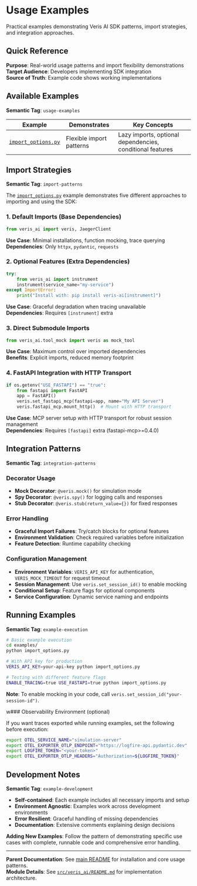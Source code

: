 # Usage Examples

Practical examples demonstrating Veris AI SDK patterns, import strategies, and integration approaches.

## Quick Reference

**Purpose**: Real-world usage patterns and import flexibility demonstrations  
**Target Audience**: Developers implementing SDK integration  
**Source of Truth**: Example code shows working implementations

## Available Examples

**Semantic Tag**: `usage-examples`

| Example | Demonstrates | Key Concepts |
|---------|--------------|--------------|
| [`import_options.py`](import_options.py) | Flexible import patterns | Lazy imports, optional dependencies, conditional features |

## Import Strategies

**Semantic Tag**: `import-patterns`

The [`import_options.py`](import_options.py) example demonstrates five different approaches to importing and using the SDK:

### 1. Default Imports (Base Dependencies)
```python
from veris_ai import veris, JaegerClient
```
**Use Case**: Minimal installations, function mocking, trace querying  
**Dependencies**: Only `httpx`, `pydantic`, `requests`

### 2. Optional Features (Extra Dependencies)
```python
try:
    from veris_ai import instrument
    instrument(service_name="my-service")
except ImportError:
    print("Install with: pip install veris-ai[instrument]")
```
**Use Case**: Graceful degradation when tracing unavailable  
**Dependencies**: Requires `[instrument]` extra

### 3. Direct Submodule Imports
```python
from veris_ai.tool_mock import veris as mock_tool
```
**Use Case**: Maximum control over imported dependencies  
**Benefits**: Explicit imports, reduced memory footprint

### 4. FastAPI Integration with HTTP Transport
```python
if os.getenv("USE_FASTAPI") == "true":
    from fastapi import FastAPI
    app = FastAPI()
    veris.set_fastapi_mcp(fastapi=app, name="My API Server")
    veris.fastapi_mcp.mount_http()  # Mount with HTTP transport
```
**Use Case**: MCP server setup with HTTP transport for robust session management  
**Dependencies**: Requires `[fastapi]` extra (fastapi-mcp>=0.4.0)

## Integration Patterns

**Semantic Tag**: `integration-patterns`

### Decorator Usage
- **Mock Decorator**: `@veris.mock()` for simulation mode
- **Spy Decorator**: `@veris.spy()` for logging calls and responses
- **Stub Decorator**: `@veris.stub(return_value={})` for fixed responses

### Error Handling
- **Graceful Import Failures**: Try/catch blocks for optional features
- **Environment Validation**: Check required variables before initialization
- **Feature Detection**: Runtime capability checking

### Configuration Management  
- **Environment Variables**: `VERIS_API_KEY` for authentication, `VERIS_MOCK_TIMEOUT` for request timeout
- **Session Management**: Use `veris.set_session_id()` to enable mocking
- **Conditional Setup**: Feature flags for optional components
- **Service Configuration**: Dynamic service naming and endpoints

## Running Examples

**Semantic Tag**: `example-execution`

```bash
# Basic example execution
cd examples/
python import_options.py

# With API key for production
VERIS_API_KEY=your-api-key python import_options.py

# Testing with different feature flags
ENABLE_TRACING=true USE_FASTAPI=true python import_options.py
```

**Note**: To enable mocking in your code, call `veris.set_session_id("your-session-id")`.

w### Observability Environment (optional)

If you want traces exported while running examples, set the following before execution:

```bash
export OTEL_SERVICE_NAME="simulation-server"
export OTEL_EXPORTER_OTLP_ENDPOINT="https://logfire-api.pydantic.dev"
export LOGFIRE_TOKEN="<your-token>"
export OTEL_EXPORTER_OTLP_HEADERS="Authorization=${LOGFIRE_TOKEN}"
```

## Development Notes

**Semantic Tag**: `example-development`

- **Self-contained**: Each example includes all necessary imports and setup
- **Environment Agnostic**: Examples work across development environments
- **Error Resilient**: Graceful handling of missing dependencies
- **Documentation**: Extensive comments explaining design decisions

**Adding New Examples**: Follow the pattern of demonstrating specific use cases with complete, runnable code and comprehensive error handling.

---

**Parent Documentation**: See [main README](../README.md) for installation and core usage patterns.  
**Module Details**: See [`src/veris_ai/README.md`](../src/veris_ai/README.md) for implementation architecture.